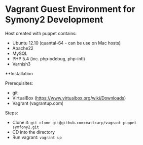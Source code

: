 # Vagrant Guest Environment for Symony2 Development

Host created with puppet contains: 

* Ubuntu 12.10 (quantal-64 - can be use on Mac hosts)
* Apache22
* MySQL
* PHP 5.4 (inc. php-xdebug, php-intl)
* Varnish3


**Installation

Prerequisites:
* git
* VirtualBox (https://www.virtualbox.org/wiki/Downloads)
* Vagrant (vagrantup.com)

Steps:
* Clone it: `git clone git@github.com:mattcarp/vagrant-puppet-symfony2.git`
* CD into the directory
* Run vagrant: `vagrant up`
